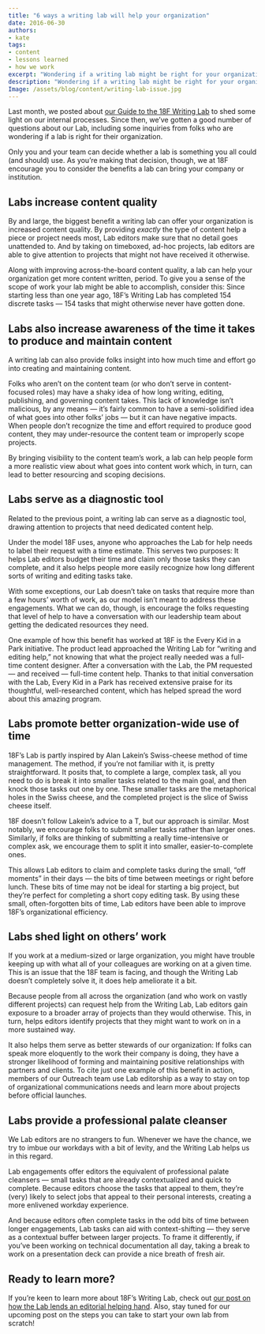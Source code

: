 ```yaml
---
title: "6 ways a writing lab will help your organization"
date: 2016-06-30
authors:
- kate
tags:
- content
- lessons learned
- how we work
excerpt: "Wondering if a writing lab might be right for your organization? Reviewing the benefits 18F has seen from our Writing Lab might help you figure out if starting your own is the way to go."
description: "Wondering if a writing lab might be right for your organization? Reviewing the benefits 18F has seen from our Writing Lab might help you figure out if starting your own is the way to go."
Image: /assets/blog/content/writing-lab-issue.jpg
---
```

Last month, we posted about [our Guide to the 18F Writing
Lab](https://18f.gsa.gov/2016/04/28/a-guide-to-the-18f-writing-lab/) to
shed some light on our internal processes. Since then, we’ve gotten a
good number of questions about our Lab, including some inquiries from
folks who are wondering if a lab is right for their organization.

Only you and your team can decide whether a lab is something you all
could (and should) use. As you’re making that decision, though, we at
18F encourage you to consider the benefits a lab can bring your company
or institution.

Labs increase content quality
-----------------------------

By and large, the biggest benefit a writing lab can offer your
organization is increased content quality. By providing *exactly* the
type of content help a piece or project needs most, Lab editors make
sure that no detail goes unattended to. And by taking on timeboxed,
ad-hoc projects, lab editors are able to give attention to projects that
might not have received it otherwise.

Along with improving across-the-board content quality, a lab can help
your organization get more content written, period. To give you a sense
of the scope of work your lab might be able to accomplish, consider
this: Since starting less than one year ago, 18F’s Writing Lab has
completed 154 discrete tasks — 154 tasks that might otherwise never have
gotten done.

Labs also increase awareness of the time it takes to produce and maintain content
---------------------------------------------------------------------------------

A writing lab can also provide folks insight into how much time and
effort go into creating and maintaining content.

Folks who aren’t on the content team (or who don’t serve in
content-focused roles) may have a shaky idea of how long writing,
editing, publishing, and governing content takes. This lack of knowledge
isn’t malicious, by any means — it’s fairly common to have a
semi-solidified idea of what goes into other folks’ jobs — but it can
have negative impacts. When people don’t recognize the time and effort
required to produce good content, they may under-resource the content
team or improperly scope projects.

By bringing visibility to the content team’s work, a lab can help people
form a more realistic view about what goes into content work which, in
turn, can lead to better resourcing and scoping decisions.

Labs serve as a diagnostic tool
-------------------------------

Related to the previous point, a writing lab can serve as a diagnostic
tool, drawing attention to projects that need dedicated content help.

Under the model 18F uses, anyone who approaches the Lab for help needs
to label their request with a time estimate. This serves two purposes:
It helps Lab editors budget their time and claim only those tasks they
can complete, and it also helps people more easily recognize how long
different sorts of writing and editing tasks take.

With some exceptions, our Lab doesn’t take on tasks that require more
than a few hours’ worth of work, as our model isn’t meant to address
these engagements. What we can do, though, is encourage the folks
requesting that level of help to have a conversation with our leadership
team about getting the dedicated resources they need.

One example of how this benefit has worked at 18F is the Every Kid in a
Park initiative. The product lead approached the Writing Lab for
“writing and editing help,” not knowing that what the project really
needed was a full-time content designer. After a conversation with the
Lab, the PM requested — and received — full-time content help. Thanks to
that initial conversation with the Lab, Every Kid in a Park has received
extensive praise for its thoughtful, well-researched content, which has
helped spread the word about this amazing program.

Labs promote better organization-wide use of time
-------------------------------------------------

18F’s Lab is partly inspired by Alan Lakein’s Swiss-cheese method of
time management. The method, if you’re not familiar with it, is pretty
straightforward. It posits that, to complete a large, complex task, all
you need to do is break it into smaller tasks related to the main goal,
and then knock those tasks out one by one. These smaller tasks are the
metaphorical holes in the Swiss cheese, and the completed project is the
slice of Swiss cheese itself.

18F doesn’t follow Lakein’s advice to a T, but our approach is similar.
Most notably, we encourage folks to submit smaller tasks rather than
larger ones. Similarly, if folks are thinking of submitting a really
time-intensive or complex ask, we encourage them to split it into
smaller, easier-to-complete ones.

This allows Lab editors to claim and complete tasks during the small,
“off moments” in their days — the bits of time between meetings or right
before lunch. These bits of time may not be ideal for starting a big
project, but they’re perfect for completing a short copy editing task.
By using these small, often-forgotten bits of time, Lab editors have
been able to improve 18F’s organizational efficiency.

Labs shed light on others’ work
-------------------------------

If you work at a medium-sized or large organization, you might have
trouble keeping up with what all of your colleagues are working on at a
given time. This is an issue that the 18F team is facing, and though the
Writing Lab doesn’t completely solve it, it does help ameliorate it a
bit.

Because people from all across the organization (and who work on vastly
different projects) can request help from the Writing Lab, Lab editors
gain exposure to a broader array of projects than they would otherwise.
This, in turn, helps editors identify projects that they might want to
work on in a more sustained way.

It also helps them serve as better stewards of our organization: If
folks can speak more eloquently to the work their company is doing, they
have a stronger likelihood of forming and maintaining positive
relationships with partners and clients. To cite just one example of
this benefit in action, members of our Outreach team use Lab editorship
as a way to stay on top of organizational communications needs and learn
more about projects before official launches.

Labs provide a professional palate cleanser
-------------------------------------------

We Lab editors are no strangers to fun. Whenever we have the chance, we
try to imbue our workdays with a bit of levity, and the Writing Lab
helps us in this regard.

Lab engagements offer editors the equivalent of professional palate
cleansers — small tasks that are already contextualized and quick to
complete. Because editors choose the tasks that appeal to them, they’re
(very) likely to select jobs that appeal to their personal interests,
creating a more enlivened workday experience.

And because editors often complete tasks in the odd bits of time between
longer engagements, Lab tasks can aid with context-shifting — they serve
as a contextual buffer between larger projects. To frame it differently,
if you’ve been working on technical documentation all day, taking a
break to work on a presentation deck can provide a nice breath of fresh
air.

Ready to learn more?
---------------------

If you’re keen to learn more about 18F’s Writing Lab, check out [our
post on how the Lab lends an editorial helping
hand](https://18f.gsa.gov/2016/01/22/18f-writing-lab/). Also, stay
tuned for our upcoming post on the steps you can take to start your own
lab from scratch!
